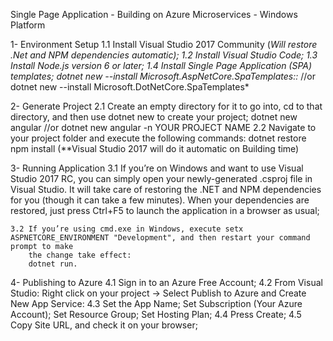 Single Page Application - Building on Azure Microservices - Windows Platform

1- Environment Setup
	1.1 Install Visual Studio 2017 Community (*Will restore .Net and NPM dependencies automatic);
	1.2 Install Visual Studio Code;
	1.3 Install Node.js version 6 or later;
	1.4 Install Single Page Application (SPA) templates;
		dotnet new --install Microsoft.AspNetCore.SpaTemplates::* //or
		dotnet new --install Microsoft.DotNetCore.SpaTemplates*
		
2- Generate Project
	2.1 Create an empty directory for it to go into, cd to that	directory, and then use dotnet new to create your project;
		dotnet new angular //or
		dotnet new angular -n YOUR PROJECT NAME
	2.2 Navigate to your project folder and execute the following commands:
	    dotnet restore 
		npm install
		(**Visual Studio 2017 will do it automatic on Building time)
		
3- Running Application
	3.1 If you’re on Windows and want to use Visual Studio 2017 RC, you can simply open your newly-generated .csproj file in Visual Studio. 
		It will take care of restoring the .NET and NPM dependencies for you (though it can take a few minutes). When your dependencies are restored, 
		just press Ctrl+F5 to launch the application in a browser as usual;
		
	3.2 If you’re using cmd.exe in Windows, execute setx ASPNETCORE_ENVIRONMENT "Development", and then restart your command prompt to make 
		the change take effect:
		dotnet run.
		
4- Publishing to Azure
	4.1 Sign in to an Azure Free Account;
	4.2 From Visual Studio: Right click on your project -> Select Publish to Azure and Create New App Service:
	4.3 Set the App Name; Set Subscription (Your Azure Account); Set Resource Group; Set Hosting Plan;
	4.4 Press Create;
	4.5 Copy Site URL, and check it on your browser;
	
		
		
	

